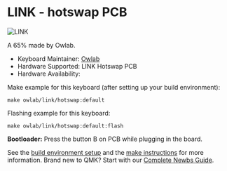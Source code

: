 # LINK - hotswap PCB

![LINK](https://i.imgur.com/tbeeWsph.jpeg)

A 65% made by Owlab.

* Keyboard Maintainer: [Owlab](https://github.com/owlab-git)
* Hardware Supported: LINK Hotswap PCB
* Hardware Availability: 

Make example for this keyboard (after setting up your build environment):

    make owlab/link/hotswap:default

Flashing example for this keyboard:

    make owlab/link/hotswap:default:flash

**Bootloader:** Press the button B on PCB while plugging in the board.

See the [build environment setup](https://docs.qmk.fm/#/getting_started_build_tools) and the [make instructions](https://docs.qmk.fm/#/getting_started_make_guide) for more information. Brand new to QMK? Start with our [Complete Newbs Guide](https://docs.qmk.fm/#/newbs).